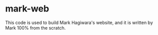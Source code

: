 # mark-web
This code is used to build Mark Hagiwara's website, and it is written by Mark 100% from the scratch.
